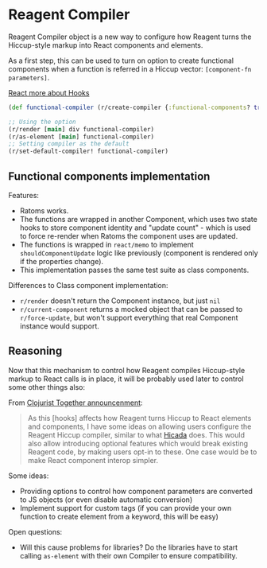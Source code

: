 # Reagent Compiler

Reagent Compiler object is a new way to configure how Reagent
turns the Hiccup-style markup into React components and elements.

As a first step, this can be used to turn on option to create
functional components when a function is referred in a Hiccup vector:
`[component-fn parameters]`.

<a href="ReactFeatures.md#hooks">React more about Hooks</a>

```cljs
(def functional-compiler (r/create-compiler {:functional-components? true}))

;; Using the option
(r/render [main] div functional-compiler)
(r/as-element [main] functional-compiler)
;; Setting compiler as the default
(r/set-default-compiler! functional-compiler)
```

## Functional components implementation

Features:

- Ratoms works.
- The functions are wrapped in another Component, which uses two
state hooks to store component identity and "update count" - which is used to
force re-render when Ratoms the component uses are updated.
- The functions is wrapped in `react/memo` to implement `shouldComponentUpdate`
logic like previously (component is rendered only if the properties change).
- This implementation passes the same test suite as class components.

Differences to Class component implementation:

- `r/render` doesn't return the Component instance, but just `nil`
- `r/current-component` returns a mocked object that can be passed to `r/force-update`,
but won't support everything that real Component instance would support.

## Reasoning

Now that this mechanism to control how Reagent compiles Hiccup-style markup
to React calls is in place, it will be probably used later to control
some other things also:

From [Clojurist Together announcenment](https://www.clojuriststogether.org/news/q1-2020-funding-announcement/):

> As this [hooks] affects how Reagent turns Hiccup to React elements and components, I
> have some ideas on allowing users configure the Reagent Hiccup compiler,
> similar to what [Hicada](https://github.com/rauhs/hicada) does. This would also allow introducing optional
> features which would break existing Reagent code, by making users opt-in to
> these. One case would be to make React component interop simpler.

Some ideas:

- Providing options to control how component parameters are converted to JS
objects (or even disable automatic conversion)
- Implement support for custom tags (if you can provide your own function
to create element from a keyword, this will be easy)

Open questions:

- Will this cause problems for libraries? Do the libraries have to start
calling `as-element` with their own Compiler to ensure compatibility.
